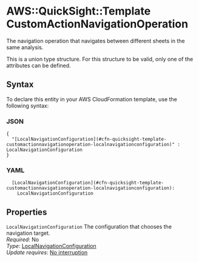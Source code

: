 # AWS::QuickSight::Template CustomActionNavigationOperation<a name="aws-properties-quicksight-template-customactionnavigationoperation"></a>

The navigation operation that navigates between different sheets in the same analysis\.

This is a union type structure\. For this structure to be valid, only one of the attributes can be defined\.

## Syntax<a name="aws-properties-quicksight-template-customactionnavigationoperation-syntax"></a>

To declare this entity in your AWS CloudFormation template, use the following syntax:

### JSON<a name="aws-properties-quicksight-template-customactionnavigationoperation-syntax.json"></a>

```
{
  "[LocalNavigationConfiguration](#cfn-quicksight-template-customactionnavigationoperation-localnavigationconfiguration)" : LocalNavigationConfiguration
}
```

### YAML<a name="aws-properties-quicksight-template-customactionnavigationoperation-syntax.yaml"></a>

```
  [LocalNavigationConfiguration](#cfn-quicksight-template-customactionnavigationoperation-localnavigationconfiguration): 
    LocalNavigationConfiguration
```

## Properties<a name="aws-properties-quicksight-template-customactionnavigationoperation-properties"></a>

`LocalNavigationConfiguration`  <a name="cfn-quicksight-template-customactionnavigationoperation-localnavigationconfiguration"></a>
The configuration that chooses the navigation target\.  
*Required*: No  
*Type*: [LocalNavigationConfiguration](aws-properties-quicksight-template-localnavigationconfiguration.md)  
*Update requires*: [No interruption](https://docs.aws.amazon.com/AWSCloudFormation/latest/UserGuide/using-cfn-updating-stacks-update-behaviors.html#update-no-interrupt)